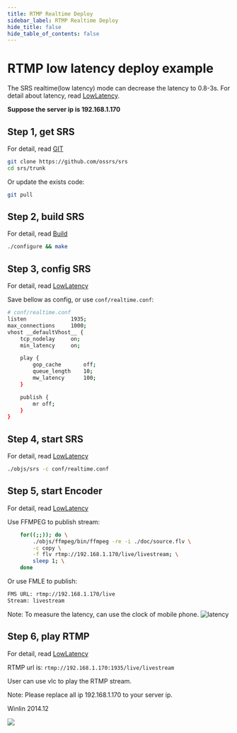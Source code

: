 ```yaml
---
title: RTMP Realtime Deploy
sidebar_label: RTMP Realtime Deploy
hide_title: false
hide_table_of_contents: false
---
```


# RTMP low latency deploy example

The SRS realtime(low latency) mode can decrease the latency to 0.8-3s.
For detail about latency, read [LowLatency](./low-latency.md).

**Suppose the server ip is 192.168.1.170**

## Step 1, get SRS

For detail, read [GIT](./git.md)

```bash
git clone https://github.com/ossrs/srs
cd srs/trunk
```

Or update the exists code:

```bash
git pull
```

## Step 2, build SRS

For detail, read [Build](./install.md)

```bash
./configure && make
```

## Step 3, config SRS

For detail, read [LowLatency](./low-latency.md)

Save bellow as config, or use `conf/realtime.conf`:

```bash
# conf/realtime.conf
listen              1935;
max_connections     1000;
vhost __defaultVhost__ {
    tcp_nodelay     on;
    min_latency     on;

    play {
        gop_cache       off;
        queue_length    10;
        mw_latency      100;
    }

    publish {
        mr off;
    }
}
```

## Step 4, start SRS

For detail, read [LowLatency](./low-latency.md)

```bash
./objs/srs -c conf/realtime.conf
```

## Step 5, start Encoder

For detail, read [LowLatency](./low-latency.md)

Use FFMPEG to publish stream:

```bash
    for((;;)); do \
        ./objs/ffmpeg/bin/ffmpeg -re -i ./doc/source.flv \
        -c copy \
        -f flv rtmp://192.168.1.170/live/livestream; \
        sleep 1; \
    done
```

Or use FMLE to publish:

```bash
FMS URL: rtmp://192.168.1.170/live
Stream: livestream
```

Note: To measure the latency, can use the clock of mobile phone.
![latency](/img/sample-realtime-001.png)

## Step 6, play RTMP

For detail, read [LowLatency](./low-latency.md)

RTMP url is: `rtmp://192.168.1.170:1935/live/livestream`

User can use vlc to play the RTMP stream.

Note: Please replace all ip 192.168.1.170 to your server ip.

Winlin 2014.12

![](https://ossrs.net/gif/v1/sls.gif?site=ossrs.io&path=/lts/doc/en/v5/sample-realtime)


